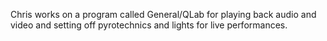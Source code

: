 Chris works on a program called General/QLab for playing back audio and video and setting off pyrotechnics and lights for live performances.